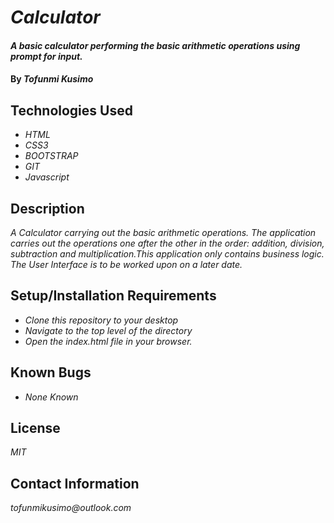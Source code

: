 # _Calculator_

#### _A basic calculator performing the basic arithmetic operations using prompt for input._

#### By _**Tofunmi Kusimo**_

## Technologies Used

* _HTML_
* _CSS3_
* _BOOTSTRAP_
* _GIT_
* _Javascript_

## Description

_A Calculator carrying out the basic arithmetic operations. The application carries out the operations one after the other in the order: addition, division, subtraction and multiplication.This application only contains business logic. The User Interface is to be worked upon on a later date._

## Setup/Installation Requirements
* _Clone this repository to your desktop_
* _Navigate to the top level of the directory_
* _Open the index.html file in your browser._




## Known Bugs

* _None Known_


## License

_MIT_

## Contact Information

_tofunmikusimo@outlook.com_
